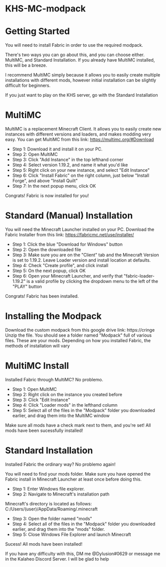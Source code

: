 # KHS-MC-modpack

# Getting Started
You will need to install Fabric in order to use the required modpack.

There's two ways you can go about this, and you can choose either.
MultiMC, and Standard Installation.
If you already have MultiMC installed, this will be a breeze.

I recommend MultiMC simply because it allows you to easily create multiple installations with different mods, however initial installation can be slightly difficult for beginners.

If you just want to play on the KHS server, go with the Standard Installation

# MultiMC
MultiMC is a replacement Minecraft Client. It allows you to easily create new instances with different versions and loaders, and makes modding very easy.
You can get MultiMC from this link: https://multimc.org/#Download

- Step 1: Download it and install it on your PC.
- Step 2: Open MultiMC
- Step 3: Click "Add Instance" in the top lefthand corner
- Step 4: Select version 1.19.2, and name it what you'd like
- Step 5: Right click on your new instance, and select "Edit Instance"
- Step 6: Click "Install Fabric" on the right column, just below "Install Forge", and above "Install Quilt"
- Step 7: In the next popup menu, click OK

Congrats! Fabric is now installed for you!

# Standard (Manual) Installation
You will need the Minecraft Launcher installed on your PC.
Download the Fabric Installer from this link: https://fabricmc.net/use/installer/

- Step 1: Click the blue "Download for Windows" button
- Step 2: Open the downloaded file
- Step 3: Make sure you are on the "Client" tab and the Minecraft Version is set to 1.19.2. Leave Loader version and install location at defaults.
- Step 4: Check "Create profile", and click install
- Step 5: On the next popup, click OK
- Step 6: Open your Minecraft Launcher, and verify that "fabric-loader-1.19.2" is a valid profile by clicking the dropdown menu to the left of the "PLAY" button

Congrats! Fabric has been installed.

# Installing the Modpack
Download the custom modpack from this google drive link: https://cringe
Unzip the file. You should see a folder named "Modpack" full of various files. These are your mods.
Depending on how you installed Fabric, the methods of installation will vary

# MultiMC Install
Installed Fabric through MultiMC? No problemo.

- Step 1: Open MultiMC
- Step 2: Right click on the instance you created before
- Step 3: Click "Edit Instance"
- Step 4: Click "Loader mods" in the lefthand column
- Step 5: Select all of the files in the "Modpack" folder you downloaded earlier, and drag them into the MultiMC window

Make sure all mods have a check mark next to them, and you're set! All mods have been sucessfully installed!

# Standard Installation
Installed Fabric the ordinary way? No problemo again!

You will need to find your mods folder. Make sure you have opened the Fabric install in Minecraft Launcher at least once before doing this.

- Step 1: Enter Windows file explorer. 
- Step 2: Navigate to Minecraft's installation path

Minecraft's directory is located as follows: C:/Users/(user)/AppData/Roaming/.minecraft

- Step 3: Open the folder named "mods"
- Step 4: Select all of the files in the "Modpack" folder you downloaded earlier, and drag them into the "mods" folder.
- Step 5: Close Windows File Explorer and launch Minecraft

Sucess! All mods have been installed!
  
  
If you have any difficulty with this, DM me @Dylusion#0629 or message me in the Kalaheo Discord Server. I will be glad to help

